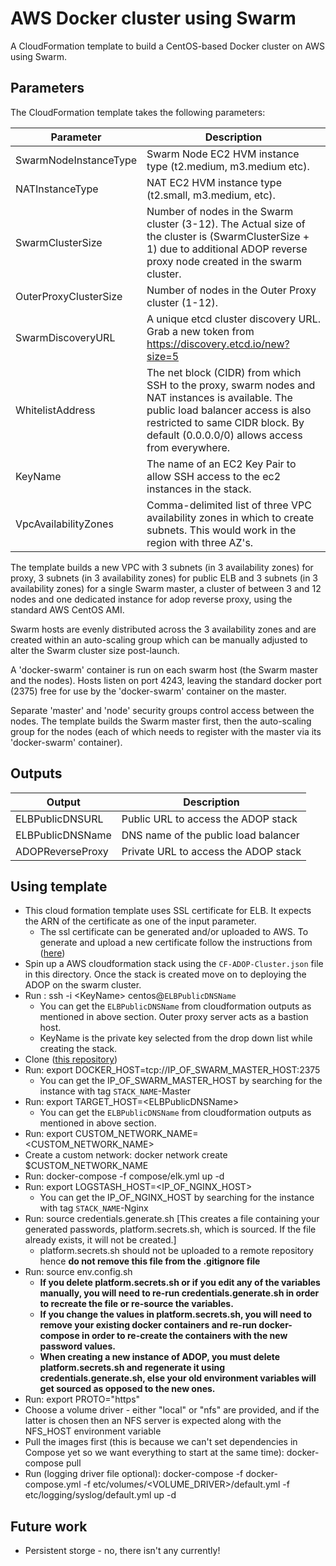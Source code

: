# AWS Docker cluster using Swarm

A CloudFormation template to build a CentOS-based Docker cluster on AWS using Swarm.

## Parameters

The CloudFormation template takes the following parameters:

| Parameter | Description |
|-----------|-------------|
| SwarmNodeInstanceType | Swarm Node EC2 HVM instance type (t2.medium, m3.medium etc). |
| NATInstanceType | NAT EC2 HVM instance type (t2.small, m3.medium, etc). |
| SwarmClusterSize | Number of nodes in the Swarm cluster (3-12). The Actual size of the cluster is (SwarmClusterSize + 1) due to additional ADOP reverse proxy node created in the swarm cluster.|
| OuterProxyClusterSize | Number of nodes in the Outer Proxy cluster (1-12). |
| SwarmDiscoveryURL | A unique etcd cluster discovery URL. Grab a new token from https://discovery.etcd.io/new?size=5 |
| WhitelistAddress | The net block (CIDR) from which SSH to the proxy, swarm nodes and NAT instances is available. The public load balancer access is also restricted to same CIDR block. By default (0.0.0.0/0) allows access from everywhere. |
| KeyName | The name of an EC2 Key Pair to allow SSH access to the ec2 instances in the stack. |
| VpcAvailabilityZones | Comma-delimited list of three VPC availability zones in which to create subnets. This would work in the region with three AZ's.|

The template builds a new VPC with 3 subnets (in 3 availability zones) for proxy, 3 subnets (in 3 availability zones) for public ELB 
and  3 subnets (in 3 availability zones) for a single Swarm master, a cluster of between 3 and 12 nodes and
one dedicated instance for adop reverse proxy, using the standard AWS CentOS AMI.

Swarm hosts are evenly distributed across the 3 availability zones and are created
within an auto-scaling group which can be manually adjusted to alter
the Swarm cluster size post-launch.

A 'docker-swarm' container is run on each swarm host (the Swarm master and the nodes).
Hosts listen on port 4243, leaving the standard docker port (2375)
free for use by the 'docker-swarm' container on the master.

Separate 'master' and 'node' security groups control access between the nodes.
The template builds the Swarm master first, then the auto-scaling group
for the nodes
(each of which needs to register with the master via its 'docker-swarm'
container).

## Outputs

| Output | Description |
|--------|-------------|
| ELBPublicDNSURL | Public URL to access the ADOP stack |
| ELBPublicDNSName | DNS name of the public load balancer |
| ADOPReverseProxy | Private URL to access the ADOP stack |


## Using template

- This cloud formation template uses SSL certificate for ELB. It expects the ARN of the certificate as one of the input parameter.
	- The ssl certificate can be generated and/or uploaded to AWS. To generate and upload a new certificate follow the instructions from ([here](https://github.com/Accenture/adop-docker-compose/tree/master/provision/aws/ssl))
- Spin up a AWS cloudformation stack using the `CF-ADOP-Cluster.json` file in this directory. Once the stack is created move on to deploying the ADOP on the swarm cluster.
- Run : ssh -i \<KeyName\> centos@`ELBPublicDNSName` 
	- You can get the `ELBPublicDNSName` from cloudformation outputs as mentioned in above section. Outer proxy server acts as a bastion host.
	- KeyName is the private key selected from the drop down list while creating the stack.
- Clone ([this repository](https://github.com/Accenture/adop-docker-compose))
- Run: export DOCKER\_HOST=tcp://IP\_OF\_SWARM\_MASTER\_HOST:2375
	- You can get the IP\_OF\_SWARM\_MASTER\_HOST by searching for the instance with tag `STACK_NAME`-Master
- Run: export TARGET\_HOST=\<ELBPublicDNSName\>
	- You can get the `ELBPublicDNSName` from cloudformation outputs as mentioned in above section. 
- Run: export CUSTOM\_NETWORK\_NAME=\<CUSTOM\_NETWORK\_NAME\>
- Create a custom network: docker network create $CUSTOM\_NETWORK\_NAME
- Run: docker-compose -f compose/elk.yml up -d
- Run: export LOGSTASH\_HOST=\<IP\_OF\_NGINX\_HOST\>
	- You can get the IP\_OF\_NGINX\_HOST by searching for the instance with tag `STACK_NAME`-Nginx
- Run: source credentials.generate.sh \[This creates a file containing your generated passwords, platform.secrets.sh, which is sourced. If the file already exists, it will not be created.\]
    - platform.secrets.sh should not be uploaded to a remote repository hence **do not remove this file from the .gitignore file**
- Run: source env.config.sh
    - **If you delete platform.secrets.sh or if you edit any of the variables manually, you will need to re-run credentials.generate.sh in order to recreate the file or re-source the variables.**
    - **If you change the values in platform.secrets.sh, you will need to remove your existing docker containers and re-run docker-compose in order to re-create the containers with the new password values.**
    - **When creating a new instance of ADOP, you must delete platform.secrets.sh and regenerate it using credentials.generate.sh, else your old environment variables will get sourced as opposed to the new ones.**
- Run: export PROTO="https"
- Choose a volume driver - either "local" or "nfs" are provided, and if the latter is chosen then an NFS server is expected along with the NFS\_HOST environment variable
- Pull the images first (this is because we can't set dependencies in Compose yet so we want everything to start at the same time): docker-compose pull
- Run (logging driver file optional): docker-compose -f docker-compose.yml -f etc/volumes/\<VOLUME_DRIVER\>/default.yml -f etc/logging/syslog/default.yml up -d 

## Future work

* Persistent storge - no, there isn't any currently!

